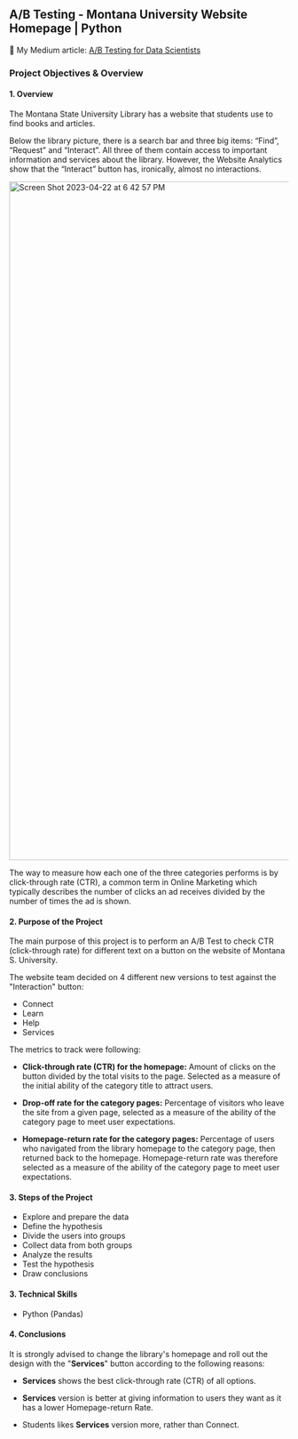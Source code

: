 ## A/B Testing - Montana University Website Homepage | Python
📌 My Medium article: [A/B Testing for Data Scientists](https://medium.com/@gozdebarin/a-b-testing-for-data-scientists-96c50791b0ad)

### Project Objectives & Overview
#### 1. Overview
The Montana State University Library has a website that students use to find books and articles.

Below the library picture, there is a search bar and three big items: “Find”, “Request” and “Interact”. All three of them contain access to important information and services about the library. However, the Website Analytics show that the “Interact” button has, ironically, almost no interactions.

<img width="1221" alt="Screen Shot 2023-04-22 at 6 42 57 PM" src="https://user-images.githubusercontent.com/90986708/233796469-6bb38ade-83e8-4915-ae69-92efefd4a713.png">


The way to measure how each one of the three categories performs is by click-through rate (CTR), a common term in Online Marketing which typically describes the number of clicks an ad receives divided by the number of times the ad is shown.

#### 2. Purpose of the Project

The main purpose of this project is to perform an A/B Test to check CTR (click-through rate) for different text on a button on the website of Montana S. University.

The website team decided on 4 different new versions to test against the "Interaction" button:

- Connect
- Learn
- Help
- Services

The metrics to track were following:

- **Click-through rate (CTR) for the homepage:** Amount of clicks on the button divided by the total visits to the page. Selected as a measure of the initial ability of the category title to attract users.

- **Drop-off rate for the category pages:** Percentage of visitors who leave the site from a given page, selected as a measure of the ability of the category page to meet user expectations.

- **Homepage-return rate for the category pages:** Percentage of users who navigated from the library homepage to the category page, then returned back to the homepage. Homepage-return rate was therefore selected as a measure of the ability of the category page to meet user expectations.

#### 3. Steps of the Project

- Explore and prepare the data
- Define the hypothesis
- Divide the users into groups
- Collect data from both groups
- Analyze the results
- Test the hypothesis
- Draw conclusions

#### 3. Technical Skills

- Python (Pandas)

#### 4. Conclusions

It is strongly advised to change the library's homepage and roll out the design with the "**Services**" button according to the following reasons:

- **Services** shows the best click-through rate (CTR) of all options.

- **Services** version is better at giving information to users they want as it has a lower Homepage-return Rate.

- Students likes **Services** version more, rather than Connect.


